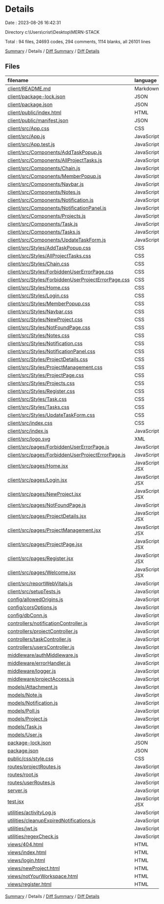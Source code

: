 # Details

Date : 2023-08-26 16:42:31

Directory c:\\Users\\crist\\Desktop\\MERN-STACK

Total : 94 files,  24693 codes, 294 comments, 1114 blanks, all 26101 lines

[Summary](results.md) / Details / [Diff Summary](diff.md) / [Diff Details](diff-details.md)

## Files
| filename | language | code | comment | blank | total |
| :--- | :--- | ---: | ---: | ---: | ---: |
| [client/README.md](/client/README.md) | Markdown | 38 | 0 | 33 | 71 |
| [client/package-lock.json](/client/package-lock.json) | JSON | 17,609 | 0 | 1 | 17,610 |
| [client/package.json](/client/package.json) | JSON | 40 | 0 | 1 | 41 |
| [client/public/index.html](/client/public/index.html) | HTML | 20 | 23 | 1 | 44 |
| [client/public/manifest.json](/client/public/manifest.json) | JSON | 25 | 0 | 1 | 26 |
| [client/src/App.css](/client/src/App.css) | CSS | 33 | 0 | 6 | 39 |
| [client/src/App.js](/client/src/App.js) | JavaScript | 27 | 1 | 6 | 34 |
| [client/src/App.test.js](/client/src/App.test.js) | JavaScript | 7 | 0 | 2 | 9 |
| [client/src/Components/AddTaskPopup.js](/client/src/Components/AddTaskPopup.js) | JavaScript | 90 | 0 | 17 | 107 |
| [client/src/Components/AllProjectTasks.js](/client/src/Components/AllProjectTasks.js) | JavaScript | 37 | 0 | 8 | 45 |
| [client/src/Components/Chain.js](/client/src/Components/Chain.js) | JavaScript | 41 | 1 | 16 | 58 |
| [client/src/Components/MemberPopup.js](/client/src/Components/MemberPopup.js) | JavaScript | 141 | 1 | 24 | 166 |
| [client/src/Components/Navbar.js](/client/src/Components/Navbar.js) | JavaScript | 102 | 3 | 18 | 123 |
| [client/src/Components/Notes.js](/client/src/Components/Notes.js) | JavaScript | 129 | 1 | 26 | 156 |
| [client/src/Components/Notification.js](/client/src/Components/Notification.js) | JavaScript | 40 | 0 | 6 | 46 |
| [client/src/Components/NotificationPanel.js](/client/src/Components/NotificationPanel.js) | JavaScript | 25 | 0 | 3 | 28 |
| [client/src/Components/Projects.js](/client/src/Components/Projects.js) | JavaScript | 27 | 0 | 8 | 35 |
| [client/src/Components/Task.js](/client/src/Components/Task.js) | JavaScript | 110 | 0 | 18 | 128 |
| [client/src/Components/Tasks.js](/client/src/Components/Tasks.js) | JavaScript | 19 | 0 | 3 | 22 |
| [client/src/Components/UpdateTaskForm.js](/client/src/Components/UpdateTaskForm.js) | JavaScript | 98 | 0 | 19 | 117 |
| [client/src/Styles/AddTaskPopup.css](/client/src/Styles/AddTaskPopup.css) | CSS | 67 | 7 | 10 | 84 |
| [client/src/Styles/AllProjectTasks.css](/client/src/Styles/AllProjectTasks.css) | CSS | 8 | 0 | 2 | 10 |
| [client/src/Styles/Chain.css](/client/src/Styles/Chain.css) | CSS | 35 | 0 | 3 | 38 |
| [client/src/Styles/ForbiddenUserErrorPage.css](/client/src/Styles/ForbiddenUserErrorPage.css) | CSS | 16 | 0 | 3 | 19 |
| [client/src/Styles/ForbiddenUserProjectErrorPage.css](/client/src/Styles/ForbiddenUserProjectErrorPage.css) | CSS | 16 | 0 | 3 | 19 |
| [client/src/Styles/Home.css](/client/src/Styles/Home.css) | CSS | 101 | 6 | 21 | 128 |
| [client/src/Styles/Login.css](/client/src/Styles/Login.css) | CSS | 72 | 0 | 14 | 86 |
| [client/src/Styles/MemberPopup.css](/client/src/Styles/MemberPopup.css) | CSS | 103 | 0 | 18 | 121 |
| [client/src/Styles/Navbar.css](/client/src/Styles/Navbar.css) | CSS | 37 | 2 | 6 | 45 |
| [client/src/Styles/NewProject.css](/client/src/Styles/NewProject.css) | CSS | 84 | 0 | 14 | 98 |
| [client/src/Styles/NotFoundPage.css](/client/src/Styles/NotFoundPage.css) | CSS | 17 | 0 | 3 | 20 |
| [client/src/Styles/Notes.css](/client/src/Styles/Notes.css) | CSS | 125 | 0 | 19 | 144 |
| [client/src/Styles/Notification.css](/client/src/Styles/Notification.css) | CSS | 54 | 1 | 11 | 66 |
| [client/src/Styles/NotificationPanel.css](/client/src/Styles/NotificationPanel.css) | CSS | 92 | 1 | 16 | 109 |
| [client/src/Styles/ProjectDetails.css](/client/src/Styles/ProjectDetails.css) | CSS | 129 | 1 | 21 | 151 |
| [client/src/Styles/ProjectManagement.css](/client/src/Styles/ProjectManagement.css) | CSS | 0 | 0 | 1 | 1 |
| [client/src/Styles/ProjectPage.css](/client/src/Styles/ProjectPage.css) | CSS | 52 | 0 | 9 | 61 |
| [client/src/Styles/Projects.css](/client/src/Styles/Projects.css) | CSS | 28 | 1 | 5 | 34 |
| [client/src/Styles/Register.css](/client/src/Styles/Register.css) | CSS | 48 | 0 | 7 | 55 |
| [client/src/Styles/Task.css](/client/src/Styles/Task.css) | CSS | 74 | 0 | 14 | 88 |
| [client/src/Styles/Tasks.css](/client/src/Styles/Tasks.css) | CSS | 16 | 1 | 4 | 21 |
| [client/src/Styles/UpdateTaskForm.css](/client/src/Styles/UpdateTaskForm.css) | CSS | 47 | 0 | 6 | 53 |
| [client/src/index.css](/client/src/index.css) | CSS | 12 | 0 | 1 | 13 |
| [client/src/index.js](/client/src/index.js) | JavaScript | 12 | 3 | 2 | 17 |
| [client/src/logo.svg](/client/src/logo.svg) | XML | 1 | 0 | 0 | 1 |
| [client/src/pages/ForbiddenUserErrorPage.js](/client/src/pages/ForbiddenUserErrorPage.js) | JavaScript | 11 | 0 | 3 | 14 |
| [client/src/pages/ForbiddenUserProjectErrorPage.js](/client/src/pages/ForbiddenUserProjectErrorPage.js) | JavaScript | 11 | 0 | 3 | 14 |
| [client/src/pages/Home.jsx](/client/src/pages/Home.jsx) | JavaScript JSX | 58 | 0 | 13 | 71 |
| [client/src/pages/Login.jsx](/client/src/pages/Login.jsx) | JavaScript JSX | 83 | 2 | 13 | 98 |
| [client/src/pages/NewProject.jsx](/client/src/pages/NewProject.jsx) | JavaScript JSX | 107 | 0 | 13 | 120 |
| [client/src/pages/NotFoundPage.js](/client/src/pages/NotFoundPage.js) | JavaScript | 11 | 0 | 3 | 14 |
| [client/src/pages/ProjectDetails.jsx](/client/src/pages/ProjectDetails.jsx) | JavaScript JSX | 302 | 1 | 39 | 342 |
| [client/src/pages/ProjectManagement.jsx](/client/src/pages/ProjectManagement.jsx) | JavaScript JSX | 1 | 0 | 3 | 4 |
| [client/src/pages/ProjectPage.jsx](/client/src/pages/ProjectPage.jsx) | JavaScript JSX | 100 | 0 | 16 | 116 |
| [client/src/pages/Register.jsx](/client/src/pages/Register.jsx) | JavaScript JSX | 99 | 0 | 8 | 107 |
| [client/src/pages/Welcome.jsx](/client/src/pages/Welcome.jsx) | JavaScript JSX | 10 | 0 | 2 | 12 |
| [client/src/reportWebVitals.js](/client/src/reportWebVitals.js) | JavaScript | 12 | 0 | 2 | 14 |
| [client/src/setupTests.js](/client/src/setupTests.js) | JavaScript | 1 | 4 | 1 | 6 |
| [config/allowedOrigins.js](/config/allowedOrigins.js) | JavaScript | 4 | 2 | 1 | 7 |
| [config/corsOptions.js](/config/corsOptions.js) | JavaScript | 13 | 3 | 2 | 18 |
| [config/dbConn.js](/config/dbConn.js) | JavaScript | 9 | 0 | 3 | 12 |
| [controllers/notificationController.js](/controllers/notificationController.js) | JavaScript | 132 | 5 | 59 | 196 |
| [controllers/projectController.js](/controllers/projectController.js) | JavaScript | 629 | 68 | 199 | 896 |
| [controllers/taskController.js](/controllers/taskController.js) | JavaScript | 304 | 50 | 80 | 434 |
| [controllers/usersController.js](/controllers/usersController.js) | JavaScript | 244 | 36 | 71 | 351 |
| [middleware/authMiddleware.js](/middleware/authMiddleware.js) | JavaScript | 54 | 4 | 11 | 69 |
| [middleware/errorHandler.js](/middleware/errorHandler.js) | JavaScript | 9 | 1 | 6 | 16 |
| [middleware/logger.js](/middleware/logger.js) | JavaScript | 23 | 3 | 6 | 32 |
| [middleware/projectAccess.js](/middleware/projectAccess.js) | JavaScript | 37 | 1 | 12 | 50 |
| [models/Attachment.js](/models/Attachment.js) | JavaScript | 12 | 1 | 3 | 16 |
| [models/Note.js](/models/Note.js) | JavaScript | 7 | 0 | 4 | 11 |
| [models/Notification.js](/models/Notification.js) | JavaScript | 15 | 0 | 7 | 22 |
| [models/Poll.js](/models/Poll.js) | JavaScript | 12 | 0 | 4 | 16 |
| [models/Project.js](/models/Project.js) | JavaScript | 28 | 2 | 9 | 39 |
| [models/Task.js](/models/Task.js) | JavaScript | 11 | 0 | 7 | 18 |
| [models/User.js](/models/User.js) | JavaScript | 17 | 0 | 3 | 20 |
| [package-lock.json](/package-lock.json) | JSON | 1,917 | 0 | 1 | 1,918 |
| [package.json](/package.json) | JSON | 31 | 0 | 1 | 32 |
| [public/css/style.css](/public/css/style.css) | CSS | 18 | 0 | 3 | 21 |
| [routes/projectRoutes.js](/routes/projectRoutes.js) | JavaScript | 45 | 8 | 17 | 70 |
| [routes/root.js](/routes/root.js) | JavaScript | 7 | 0 | 3 | 10 |
| [routes/userRoutes.js](/routes/userRoutes.js) | JavaScript | 28 | 1 | 9 | 38 |
| [server.js](/server.js) | JavaScript | 30 | 45 | 11 | 86 |
| [test.jsx](/test.jsx) | JavaScript JSX | 0 | 0 | 1 | 1 |
| [utilities/activityLog.js](/utilities/activityLog.js) | JavaScript | 16 | 1 | 6 | 23 |
| [utilities/cleanupExpiredNotifications.js](/utilities/cleanupExpiredNotifications.js) | JavaScript | 23 | 2 | 6 | 31 |
| [utilities/jwt.js](/utilities/jwt.js) | JavaScript | 18 | 0 | 3 | 21 |
| [utilities/regexCheck.js](/utilities/regexCheck.js) | JavaScript | 10 | 1 | 2 | 13 |
| [views/404.html](/views/404.html) | HTML | 13 | 0 | 0 | 13 |
| [views/index.html](/views/index.html) | HTML | 39 | 0 | 0 | 39 |
| [views/login.html](/views/login.html) | HTML | 61 | 0 | 1 | 62 |
| [views/newProject.html](/views/newProject.html) | HTML | 57 | 0 | 12 | 69 |
| [views/notYourWorkspace.html](/views/notYourWorkspace.html) | HTML | 51 | 0 | 2 | 53 |
| [views/register.html](/views/register.html) | HTML | 59 | 0 | 0 | 59 |

[Summary](results.md) / Details / [Diff Summary](diff.md) / [Diff Details](diff-details.md)